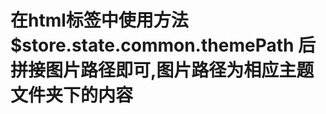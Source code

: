 # 在html标签中使用方法 $store.state.common.themePath 后拼接图片路径即可,图片路径为相应主题文件夹下的内容
<img :src="`${$store.state.common.themePath}1.png`" alt="">